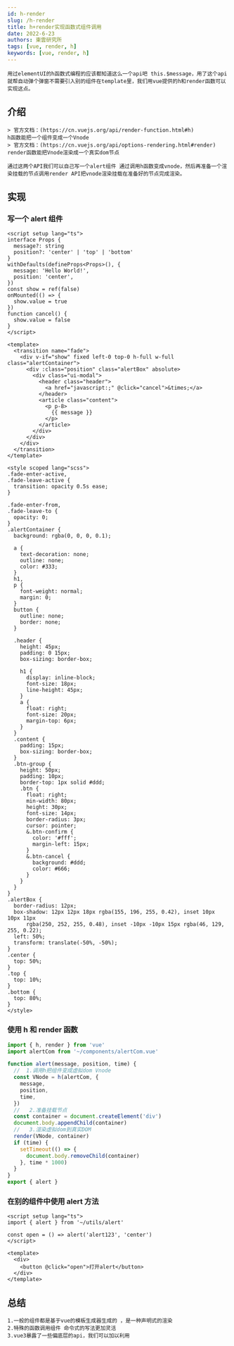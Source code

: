 ```yaml
---
id: h-render
slug: /h-render
title: h+render实现函数式组件调用
date: 2022-6-23
authors: 東雲研究所
tags: [vue, render, h]
keywords: [vue, render, h]
---
```


    用过elementUI的h函数式编程的应该都知道这么一个api吧 this.$message，用了这个api就帮自动弹个弹窗不需要引入别的组件在template里，我们用vue提供的h和render函数可以实现这点。

## 介绍

    > 官方文档：(https://cn.vuejs.org/api/render-function.html#h)
    h函数能把一个组件变成一个Vnode
    > 官方文档：(https://cn.vuejs.org/api/options-rendering.html#render)
    render函数能把Vnode渲染成一个真实dom节点

    通过这两个API我们可以自己写一个alert组件 通过调用h函数变成vnode，然后再准备一个渲染挂载的节点调用render API把vnode渲染挂载在准备好的节点完成渲染。

## 实现

### 写一个 alert 组件

```vue title="alertCom.vue"
<script setup lang="ts">
interface Props {
  message?: string
  position?: 'center' | 'top' | 'bottom'
}
withDefaults(defineProps<Props>(), {
  message: 'Hello World!',
  position: 'center',
})
const show = ref(false)
onMounted(() => {
  show.value = true
})
function cancel() {
  show.value = false
}
</script>

<template>
  <transition name="fade">
    <div v-if="show" fixed left-0 top-0 h-full w-full class="alertContainer">
      <div :class="position" class="alertBox" absolute>
        <div class="ui-modal">
          <header class="header">
            <a href="javascript:;" @click="cancel">&times;</a>
          </header>
          <article class="content">
            <p p-8>
              {{ message }}
            </p>
          </article>
        </div>
      </div>
    </div>
  </transition>
</template>

<style scoped lang="scss">
.fade-enter-active,
.fade-leave-active {
  transition: opacity 0.5s ease;
}

.fade-enter-from,
.fade-leave-to {
  opacity: 0;
}
.alertContainer {
  background: rgba(0, 0, 0, 0.1);

  a {
    text-decoration: none;
    outline: none;
    color: #333;
  }
  h1,
  p {
    font-weight: normal;
    margin: 0;
  }
  button {
    outline: none;
    border: none;
  }

  .header {
    height: 45px;
    padding: 0 15px;
    box-sizing: border-box;

    h1 {
      display: inline-block;
      font-size: 18px;
      line-height: 45px;
    }
    a {
      float: right;
      font-size: 20px;
      margin-top: 6px;
    }
  }
  .content {
    padding: 15px;
    box-sizing: border-box;
  }
  .btn-group {
    height: 50px;
    padding: 10px;
    border-top: 1px solid #ddd;
    .btn {
      float: right;
      min-width: 80px;
      height: 30px;
      font-size: 14px;
      border-radius: 3px;
      cursor: pointer;
      &.btn-confirm {
        color: '#fff';
        margin-left: 15px;
      }
      &.btn-cancel {
        background: #ddd;
        color: #666;
      }
    }
  }
}
.alertBox {
  border-radius: 12px;
  box-shadow: 12px 12px 18px rgba(155, 196, 255, 0.42), inset 10px 10px 11px
      rgba(250, 252, 255, 0.48), inset -10px -10px 15px rgba(46, 129, 255, 0.22);
  left: 50%;
  transform: translate(-50%, -50%);
}
.center {
  top: 50%;
}
.top {
  top: 10%;
}
.bottom {
  top: 80%;
}
</style>
```

### 使用 h 和 render 函数

```javascript title="alert.js"
import { h, render } from 'vue'
import alertCom from '~/components/alertCom.vue'

function alert(message, position, time) {
  //  1.调用h把组件变成虚拟dom Vnode
  const VNode = h(alertCom, {
    message,
    position,
    time,
  })
  //   2.准备挂载节点
  const container = document.createElement('div')
  document.body.appendChild(container)
  //   3.渲染虚拟dom到真实DOM
  render(VNode, container)
  if (time) {
    setTimeout(() => {
      document.body.removeChild(container)
    }, time * 1000)
  }
}
export { alert }
```

### 在别的组件中使用 alert 方法

```vue title="xxalert.vue"
<script setup lang="ts">
import { alert } from '~/utils/alert'

const open = () => alert('alert123', 'center')
</script>

<template>
  <div>
    <button @click="open">打开alert</button>
  </div>
</template>
```

## 总结

    1.一般的组件都是基于vue的模板生成器生成的 ，是一种声明式的渲染
    2.特殊的函数调用组件 命令式的写法更加灵活
    3.vue3暴露了一些偏底层的api，我们可以加以利用
